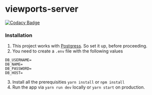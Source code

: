 # viewports-server
[![Codacy Badge](https://app.codacy.com/project/badge/Grade/350480bc997b459eaae80a2590dde884)](https://www.codacy.com/manual/rojcyk/viewports-server?utm_source=github.com&amp;utm_medium=referral&amp;utm_content=rojcyk/viewports-server&amp;utm_campaign=Badge_Grade)

### Installation

1. This project works with [Postgress](https://www.postgresql.org/download/). So set it up, before proceeding. 
2. You need to create a `.env` file with the following values

```
DB_USERNAME=
DB_NAME=
DB_PASSWORD=
DB_HOST=
```

3. Install all the prerequisities `yarn install` or `npm install`
4. Run the app via `yarn run dev` locally or `yarn start` on production.
